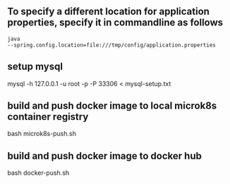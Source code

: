 ## To specify a different location for application properties, specify it in commandline as follows
<code>java --spring.config.location=file:///tmp/config/application.properties</code>

## setup mysql
mysql -h 127.0.0.1 -u root -p -P 33306 < mysql-setup.txt

## build and push docker image to local microk8s container registry
bash microk8s-push.sh

## build and push docker image to docker hub
bash docker-push.sh


